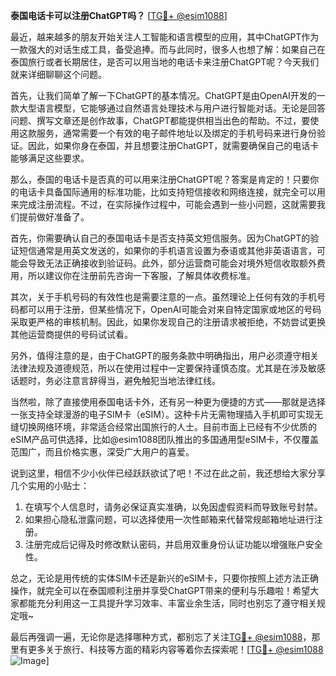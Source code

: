 **泰国电话卡可以注册ChatGPT吗？** [[TG💪+ @esim1088](https://t.me/s/esim1088)]

最近，越来越多的朋友开始关注人工智能和语言模型的应用，其中ChatGPT作为一款强大的对话生成工具，备受追捧。而与此同时，很多人也想了解：如果自己在泰国旅行或者长期居住，是否可以用当地的电话卡来注册ChatGPT呢？今天我们就来详细聊聊这个问题。

首先，让我们简单了解一下ChatGPT的基本情况。ChatGPT是由OpenAI开发的一款大型语言模型，它能够通过自然语言处理技术与用户进行智能对话。无论是回答问题、撰写文章还是创作故事，ChatGPT都能提供相当出色的帮助。不过，要使用这款服务，通常需要一个有效的电子邮件地址以及绑定的手机号码来进行身份验证。因此，如果你身在泰国，并且想要注册ChatGPT，就需要确保自己的电话卡能够满足这些要求。

那么，泰国的电话卡是否真的可以用来注册ChatGPT呢？答案是肯定的！只要你的电话卡具备国际通用的标准功能，比如支持短信接收和网络连接，就完全可以用来完成注册流程。不过，在实际操作过程中，可能会遇到一些小问题，这就需要我们提前做好准备了。

首先，你需要确认自己的泰国电话卡是否支持英文短信服务。因为ChatGPT的验证短信通常是用英文发送的，如果你的手机语言设置为泰语或其他非英语语言，可能会导致无法正确接收到验证码。此外，部分运营商可能会对境外短信收取额外费用，所以建议你在注册前先咨询一下客服，了解具体收费标准。

其次，关于手机号码的有效性也是需要注意的一点。虽然理论上任何有效的手机号码都可以用于注册，但某些情况下，OpenAI可能会对来自特定国家或地区的号码采取更严格的审核机制。因此，如果你发现自己的注册请求被拒绝，不妨尝试更换其他运营商提供的号码试试看。

另外，值得注意的是，由于ChatGPT的服务条款中明确指出，用户必须遵守相关法律法规及道德规范，所以在使用过程中一定要保持谨慎态度。尤其是在涉及敏感话题时，务必注意言辞得当，避免触犯当地法律红线。

当然啦，除了直接使用泰国电话卡外，还有另一种更为便捷的方式——那就是选择一张支持全球漫游的电子SIM卡（eSIM）。这种卡片无需物理插入手机即可实现无缝切换网络环境，非常适合经常出国旅行的人士。目前市面上已经有不少优质的eSIM产品可供选择，比如@esim1088团队推出的多国通用型eSIM卡，不仅覆盖范围广，而且价格实惠，深受广大用户的喜爱。

说到这里，相信不少小伙伴已经跃跃欲试了吧！不过在此之前，我还想给大家分享几个实用的小贴士：

1. 在填写个人信息时，请务必保证真实准确，以免因虚假资料而导致账号封禁。
2. 如果担心隐私泄露问题，可以选择使用一次性邮箱来代替常规邮箱地址进行注册。
3. 注册完成后记得及时修改默认密码，并启用双重身份认证功能以增强账户安全性。

总之，无论是用传统的实体SIM卡还是新兴的eSIM卡，只要你按照上述方法正确操作，就完全可以在泰国顺利注册并享受ChatGPT带来的便利与乐趣啦！希望大家都能充分利用这一工具提升学习效率、丰富业余生活，同时也别忘了遵守相关规定哦~

最后再强调一遍，无论你是选择哪种方式，都别忘了关注[TG💪+ @esim1088](https://t.me/s/esim1088)，那里有更多关于旅行、科技等方面的精彩内容等着你去探索呢！[[TG💪+ @esim1088](https://t.me/s/esim1088) ![Image](https://i.postimg.cc/4NQfJmqS/Snipaste-2025-05-13-00-14-12.png)]
